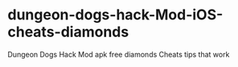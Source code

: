 # dungeon-dogs-hack-Mod-iOS-cheats-diamonds
Dungeon Dogs Hack Mod apk free diamonds Cheats tips that work
